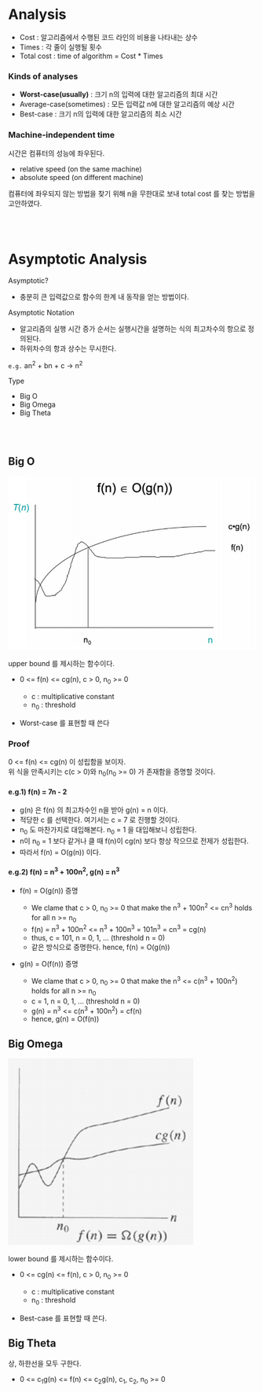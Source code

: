 # Analysis

* Cost : 알고리즘에서 수행된 코드 라인의 비용을 나타내는 상수
* Times : 각 줄이 실행될 횟수
* Total cost :  time of algorithm = Cost * Times

### Kinds of analyses

* <b>Worst-case(usually)</b> : 크기 n의 입력에 대한 알고리즘의 최대 시간
* Average-case(sometimes) : 모든 입력값 n에 대한 알고리즘의 예상 시간
* Best-case : 크기 n의 입력에 대한 알고리즘의 최소 시간

### Machine-independent time

시간은 컴퓨터의 성능에 좌우된다.
  * relative speed (on the same machine)
  * absolute speed (on different machine)

컴퓨터에 좌우되지 않는 방법을 찾기 위해 n을 무한대로 보내 total cost 를 찾는 방법을 고안하였다.

<br/><br/>

# Asymptotic Analysis

Asymptotic?
  * 충분히 큰 입력값으로 함수의 한계 내 동작을 얻는 방법이다.

Asymptotic Notation
* 알고리즘의 실행 시간 증가 순서는 실행시간을 설명하는 식의 최고차수의 항으로 정의된다.
* 하위차수의 항과 상수는 무시한다.

`e.g.` an<sup>2</sup> + bn + c -> n<sup>2</sup>

Type
* Big O
* Big Omega
* Big Theta

<br/><br/>

## Big O

![threshold](../image/threshold.png)

upper bound 를 제시하는 함수이다.  

* 0 <= f(n) <= cg(n), c > 0, n<sub>0</sub> >= 0
    * c : multiplicative constant
    * n<sub>0</sub> : threshold

* Worst-case 를 표현할 때 쓴다

### Proof

0 <= f(n) <= cg(n) 이 성립함을 보이자.  
위 식을 만족시키는 c(c > 0)와 n<sub>0</sub>(n<sub>0</sub> >= 0) 가 존재함을 증명할 것이다.

#### e.g.1) f(n) = 7n - 2
  * g(n) 은 f(n) 의 최고차수인 n을 받아 g(n) = n 이다.
  * 적당한 c 를 선택한다. 여기서는 c = 7 로 진행할 것이다.
  * n<sub>0</sub> 도 마찬가지로 대입해본다. n<sub>0</sub> = 1 을 대입해보니 성립한다.
  * n이 n<sub>0</sub> = 1 보다 같거나 클 때 f(n)이 cg(n) 보다 항상 작으므로 전제가 성립한다.
  * 따라서 f(n) = O(g(n)) 이다.

#### e.g.2) f(n) = n<sup>3</sup> + 100n<sup>2</sup>, g(n) = n<sup>3</sup>
   * f(n) = O(g(n)) 증명
      * We clame that c > 0, n<sub>0</sub> >= 0 that make the n<sup>3</sup> + 100n<sup>2</sup> <= cn<sup>3</sup> holds for all n >= n<sub>0</sub>
      * f(n) = n<sup>3</sup> + 100n<sup>2</sup> <= n<sup>3</sup> + 100n<sup>3</sup> = 101n<sup>3</sup> = cn<sup>3</sup> = cg(n)
      * thus, c = 101, n = 0, 1, ... (threshold n = 0)
      * 같은 방식으로 증명한다. hence, f(n) = O(g(n))

   * g(n) = O(f(n)) 증명
      * We clame that c > 0, n<sub>0</sub> >= 0 that make the n<sup>3</sup> <= c(n<sup>3</sup> + 100n<sup>2</sup>) holds for all n >= n<sub>0</sub>
      * c = 1, n = 0, 1, ... (threshold n = 0)
      * g(n) = n<sup>3</sup> <= c(n<sup>3</sup> + 100n<sup>2</sup>) = cf(n)
      * hence, g(n) = O(f(n))


## Big Omega

![big_omega](../image/big_omega.png)

lower bound 를 제시하는 함수이다.

* 0 <= cg(n) <= f(n), c > 0, n<sub>0</sub> >= 0
   * c : multiplicative constant
   * n<sub>0</sub> : threshold

* Best-case 를 표현할 때 쓴다.

## Big Theta

상, 하한선을 모두 구한다.

* 0 <= c<sub>1</sub>g(n) <= f(n) <= c<sub>2</sub>g(n), c<sub>1</sub>, c<sub>2</sub>, n<sub>0</sub> >= 0
